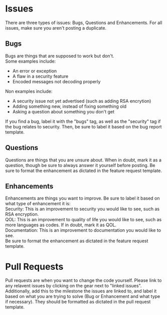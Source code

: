 # Issues  
There are three types of issues: Bugs, Questions and Enhancements. For all issues, make sure you aren't posting a duplicate.  
## Bugs  
Bugs are things that are supposed to work but don't.   
Some examples include:
* An error or exception
* A flaw in a security feature
* Encoded messages not decoding properly

Non examples include:
* A security issue not yet advertised (such as adding RSA encrytion)
* Adding something new, instead of fixing something old
* Asking a question about something you don't get

If you find a bug, label it with the "bugs" tag, as well as the "security" tag if the bug relates to security. Then, be sure to label it based on the bug report template.
## Questions
Questions are things that you are unsure about. When in doubt, mark it as a question, though be sure to always answer it yourself before posting. Be sure to format the enhancement as dictated in the feature request template.
## Enhancements
Enhancements are things you want to improve. Be sure to label it based on what type of enhancement it is:  
Security: This is an improvement to security you would like to see, such as RSA encryption.  
QOL: This is an improvement to quality of life you would like to see, such as more languages as codes. If in doubt, mark it as QOL.  
Documentation: This is an improvement to documentation you would like to see.  
Be sure to format the enhancement as dictated in the feature request template.
# Pull Requests
Pull requests are when you want to change the code yourself. Please link to any relavent issues by clicking on the gear next to "linked issues". 
Additionally, add this to the milestone the issues are linked to, and label it based on what you are trying to solve (Bug or Enhancement and what type if necessary).
They should be formatted as dictated in the pull request template.
